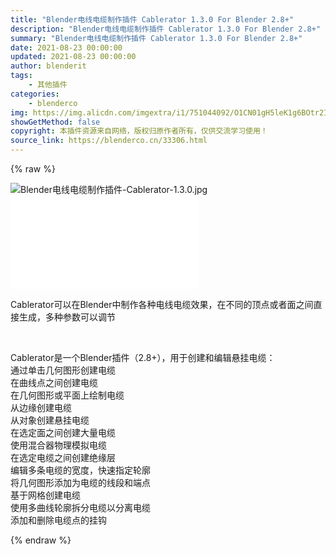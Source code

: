 ```yaml
---
title: "Blender电线电缆制作插件 Cablerator 1.3.0 For Blender 2.8+"
description: "Blender电线电缆制作插件 Cablerator 1.3.0 For Blender 2.8+"
summary: "Blender电线电缆制作插件 Cablerator 1.3.0 For Blender 2.8+"
date: 2021-08-23 00:00:00
updated: 2021-08-23 00:00:00
author: blenderit
tags: 
    - 其他插件
categories:
    - blenderco
img: https://img.alicdn.com/imgextra/i1/751044092/O1CN01gH5leK1g6BOtr2IiT_!!751044092.jpg
showGetMethod: false
copyright: 本插件资源来自网络，版权归原作者所有，仅供交流学习使用！
source_link: https://blenderco.cn/33306.html
---
```


{% raw %}
<p><img class="aligncenter" src="https://img.alicdn.com/imgextra/i1/751044092/O1CN01gH5leK1g6BOtr2IiT_!!751044092.jpg" alt="Blender电线电缆制作插件-Cablerator-1.3.0.jpg"><br>
<iframe src="//player.bilibili.com/player.html?aid=805175434&amp;bvid=BV1ay4y1G74e&amp;cid=400798598&amp;page=1" frameborder="no" scrolling="no" allowfullscreen="allowfullscreen"> </iframe></p><p>Cablerator可以在Blender中制作各种电线电缆效果，在不同的顶点或者面之间直接生成，多种参数可以调节</p><p> </p><p>Cablerator是一个Blender插件（2.8+），用于创建和编辑悬挂电缆：<br>
通过单击几何图形创建电缆<br>
在曲线点之间创建电缆<br>
在几何图形或平面上绘制电缆<br>
从边缘创建电缆<br>
从对象创建悬挂电缆<br>
在选定面之间创建大量电缆<br>
使用混合器物理模拟电缆<br>
在选定电缆之间创建绝缘层<br>
编辑多条电缆的宽度，快速指定轮廓<br>
将几何图形添加为电缆的线段和端点<br>
基于网格创建电缆<br>
使用多曲线轮廓拆分电缆以分离电缆<br>
添加和删除电缆点的挂钩</p>
<div style="display: none">blenderco</div>
{% endraw %}